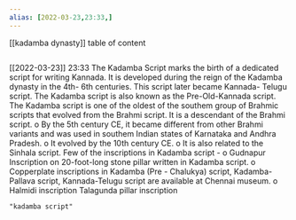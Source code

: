 ```yaml
---
alias: [2022-03-23,23:33,]
---
```

[[kadamba dynasty]]
table of content
```toc
```

[[2022-03-23]] 23:33
The Kadamba Script marks the birth of a dedicated script for writing Kannada.
It is developed during the reign of the Kadamba dynasty in the 4th- 6th centuries.
This script later became Kannada- Telugu script.
The Kadamba script is also known as the Pre-Old-Kannada script.
The Kadamba script is one of the oldest of the southem group of Brahmic scripts that evolved from the Brahmi script.
It is a descendant of the Brahmi script.
o By the 5th century CE, it became different from other Brahmi variants and was used in southem Indian states of Karnataka and Andhra Pradesh.
o It evolved by the 10th century CE.
o It is also related to the Sinhala script.
Few of the inscriptions in Kadamba script -
o Gudnapur Inscription on 20-foot-long stone pillar written in Kadamba script.
o Copperplate inscriptions in Kadamba (Pre - Chalukya) script, Kadamba-Pallava script, Kannada-Telugu script are available at Chennai museum.
o Halmidi inscription
Talagunda pillar inscription
```query
"kadamba script"
```